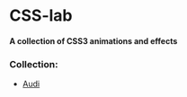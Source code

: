 # CSS-lab
#### A collection of CSS3 animations and effects

### Collection:
* [Audi](https://codepen.io/onecastell/full/VgrWzY)